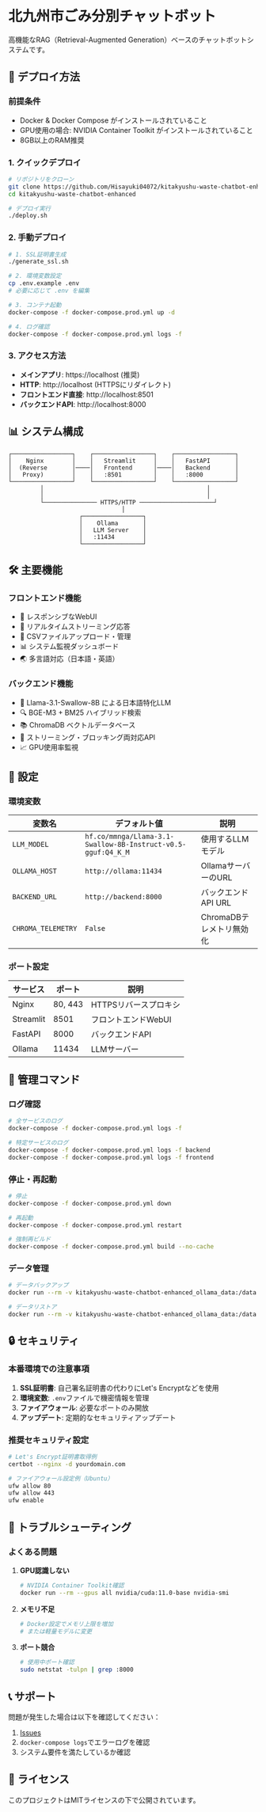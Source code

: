 # 北九州市ごみ分別チャットボット

高機能なRAG（Retrieval-Augmented Generation）ベースのチャットボットシステムです。

## 🚀 デプロイ方法

### 前提条件

- Docker & Docker Compose がインストールされていること
- GPU使用の場合: NVIDIA Container Toolkit がインストールされていること
- 8GB以上のRAM推奨

### 1. クイックデプロイ

```bash
# リポジトリをクローン
git clone https://github.com/Hisayuki04072/kitakyushu-waste-chatbot-enhanced.git
cd kitakyushu-waste-chatbot-enhanced

# デプロイ実行
./deploy.sh
```

### 2. 手動デプロイ

```bash
# 1. SSL証明書生成
./generate_ssl.sh

# 2. 環境変数設定
cp .env.example .env
# 必要に応じて .env を編集

# 3. コンテナ起動
docker-compose -f docker-compose.prod.yml up -d

# 4. ログ確認
docker-compose -f docker-compose.prod.yml logs -f
```

### 3. アクセス方法

- **メインアプリ**: https://localhost (推奨)
- **HTTP**: http://localhost (HTTPSにリダイレクト)
- **フロントエンド直接**: http://localhost:8501
- **バックエンドAPI**: http://localhost:8000

## 📊 システム構成

```
┌─────────────────┐    ┌─────────────────┐    ┌─────────────────┐
│    Nginx        │    │   Streamlit     │    │   FastAPI       │
│  (Reverse       │────│   Frontend      │────│   Backend       │
│   Proxy)        │    │   :8501         │    │   :8000         │
└─────────────────┘    └─────────────────┘    └─────────────────┘
         │                                              │
         │                                              │
         └─────────────── HTTPS/HTTP ─────────────────────┘
                                │
                    ┌─────────────────┐
                    │    Ollama       │
                    │   LLM Server    │
                    │   :11434        │
                    └─────────────────┘
```

## 🛠️ 主要機能

### フロントエンド機能
- 📱 レスポンシブなWebUI
- 🚀 リアルタイムストリーミング応答
- 📄 CSVファイルアップロード・管理
- 📊 システム監視ダッシュボード
- 🌏 多言語対応（日本語・英語）

### バックエンド機能
- 🤖 Llama-3.1-Swallow-8B による日本語特化LLM
- 🔍 BGE-M3 + BM25 ハイブリッド検索
- 📚 ChromaDB ベクトルデータベース
- 🔄 ストリーミング・ブロッキング両対応API
- 📈 GPU使用率監視

## 🔧 設定

### 環境変数

| 変数名 | デフォルト値 | 説明 |
|--------|-------------|------|
| `LLM_MODEL` | `hf.co/mmnga/Llama-3.1-Swallow-8B-Instruct-v0.5-gguf:Q4_K_M` | 使用するLLMモデル |
| `OLLAMA_HOST` | `http://ollama:11434` | OllamaサーバーのURL |
| `BACKEND_URL` | `http://backend:8000` | バックエンドAPI URL |
| `CHROMA_TELEMETRY` | `False` | ChromaDBテレメトリ無効化 |

### ポート設定

| サービス | ポート | 説明 |
|----------|--------|------|
| Nginx | 80, 443 | HTTPSリバースプロキシ |
| Streamlit | 8501 | フロントエンドWebUI |
| FastAPI | 8000 | バックエンドAPI |
| Ollama | 11434 | LLMサーバー |

## 📝 管理コマンド

### ログ確認
```bash
# 全サービスのログ
docker-compose -f docker-compose.prod.yml logs -f

# 特定サービスのログ
docker-compose -f docker-compose.prod.yml logs -f backend
docker-compose -f docker-compose.prod.yml logs -f frontend
```

### 停止・再起動
```bash
# 停止
docker-compose -f docker-compose.prod.yml down

# 再起動
docker-compose -f docker-compose.prod.yml restart

# 強制再ビルド
docker-compose -f docker-compose.prod.yml build --no-cache
```

### データ管理
```bash
# データバックアップ
docker run --rm -v kitakyushu-waste-chatbot-enhanced_ollama_data:/data -v $(pwd):/backup ubuntu tar czf /backup/ollama_backup.tar.gz -C /data .

# データリストア
docker run --rm -v kitakyushu-waste-chatbot-enhanced_ollama_data:/data -v $(pwd):/backup ubuntu tar xzf /backup/ollama_backup.tar.gz -C /data
```

## 🔒 セキュリティ

### 本番環境での注意事項

1. **SSL証明書**: 自己署名証明書の代わりにLet's Encryptなどを使用
2. **環境変数**: `.env`ファイルで機密情報を管理
3. **ファイアウォール**: 必要なポートのみ開放
4. **アップデート**: 定期的なセキュリティアップデート

### 推奨セキュリティ設定

```bash
# Let's Encrypt証明書取得例
certbot --nginx -d yourdomain.com

# ファイアウォール設定例（Ubuntu）
ufw allow 80
ufw allow 443
ufw enable
```

## 🐛 トラブルシューティング

### よくある問題

1. **GPU認識しない**
   ```bash
   # NVIDIA Container Toolkit確認
   docker run --rm --gpus all nvidia/cuda:11.0-base nvidia-smi
   ```

2. **メモリ不足**
   ```bash
   # Docker設定でメモリ上限を増加
   # または軽量モデルに変更
   ```

3. **ポート競合**
   ```bash
   # 使用中ポート確認
   sudo netstat -tulpn | grep :8000
   ```

## 📞 サポート

問題が発生した場合は以下を確認してください：

1. [Issues](https://github.com/Hisayuki04072/kitakyushu-waste-chatbot-enhanced/issues)
2. `docker-compose logs`でエラーログを確認
3. システム要件を満たしているか確認

## 📄 ライセンス

このプロジェクトはMITライセンスの下で公開されています。
